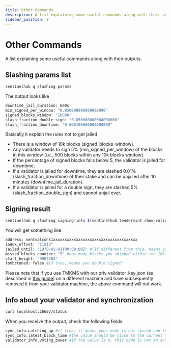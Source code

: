 ```yaml
---
title: Other Commands
description: A list explaining some useful commands along with their outputs.
sidebar_position: 8
---
```


# Other Commands

A list explaining some useful commands along with their outputs.

## Slashing params list

```bash
sentinelhub q slashing params
```

The output looks like

```bash
downtime_jail_duration: 600s
min_signed_per_window: "0.050000000000000000"
signed_blocks_window: "10000"
slash_fraction_double_sign: "0.050000000000000000"
slash_fraction_downtime: "0.000100000000000000"
```

Basically it explain the rules not to get jailed
- There is a window of 10k blocks (signed_blocks_window).
- Any validator needs to sign 5% (min_signed_per_window) of the blocks in this window (i.e., 500 blocks within any 10k blocks window).
- If the percentage of signed blocks falls below 5, the validator is jailed for downtime.
- If a validator is jailed for downtime, they are slashed 0.01% (slash_fraction_downtime) of their stake and can be unjailed after 10 minutes (downtime_jail_duration).
- If a validator is jailed for a double sign, they are slashed 5% (slash_fraction_double_sign) and cannot unjail ever.

## Signing result

```bash
sentinelhub q slashing signing-info $(sentinelhub tendermint show-validator)
```

You will get something like:

```bash
address: sentvalcons1xxxxxxxxxxxxxxxxxxxxxxxxxxxxxxxxxxxxx
index_offset: "11513"
jailed_until: "1970-01-01T00:00:00Z" #(if different from this, means you are jailed)
missed_blocks_counter: "5" #how many blocks you skipped within the 10k blocks window
start_height: "9982764"
tombstoned: false #if true, means you double signed
```

Please note that if you use TMKMS with our priv_validator_key.json (as described in [this guide](https://p4privacy.gitbook.io/tmkms-guide-for-sentinel-validator/)) on a different machine and have subsequently removed it from your validator machine, the above command will not work.

## Info about your validator and synchronization

```bash
curl localhost:26657/status
```

When you receive the output, check the following fields:

```bash
sync_info.catching_up #if true, it means your node is not synced and therefore it will not sign blocks until it catches up with the rest of the chain
sync_info.latest_block_time #the value should be close to the current time. If it's not, that means your node is also out of sync and won't be able to sign blocks (or the chain has halted).
validator_info.voting_power #If the value is 0, this node is not an active validator, either because you are not in the active set, or because you are jailed, or because the priv_validator_key does not match the validator key
```